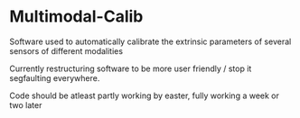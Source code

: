 Multimodal-Calib
================

Software used to automatically calibrate the extrinsic parameters of several sensors of different modalities

Currently restructuring software to be more user friendly / stop it segfaulting everywhere.

Code should be atleast partly working by easter, fully working a week or two later
